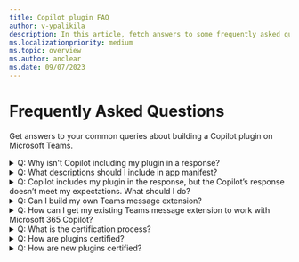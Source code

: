 ```yaml
---
title: Copilot plugin FAQ
author: v-ypalikila
description: In this article, fetch answers to some frequently asked questions while building a copilot plugin.
ms.localizationpriority: medium
ms.topic: overview
ms.author: anclear
ms.date: 09/07/2023
---
```


# Frequently Asked Questions

Get answers to your common queries about building a Copilot plugin on Microsoft Teams.

<details>

<summary>Q: Why isn't Copilot including my plugin in a response?</summary>

A: Ensure your app manifest (previously called Teams app manifest) is descriptive. The app manifest helps in plugin matching in response to a user prompt. Also, make sure you've uploaded  the app package to Outlook and interacted with the app, including authentication.

If the problem continues, use the thumbs down indicator on the Copilot reply and prefix your reply with [MessageExtension].

</details>

<details>

<summary> Q: What descriptions should I include in app manifest? </summary>

Here's an example description that work for NPM Finder.

```json
 "name": { 

        "short": "NPM Finder", 

        "full": "Nuget Package Manager Finder" 

    }, 

    "description": { 

        "short": "Returns information about available NPM packages", 

        "full": "The Nuget Package Manager (NPM) Finder application provides information (such as title and description) about Nuget packages available in the global NPM catalog." 

    }, 

… 

            "commands": [ 

                { 

                    "id": "searchQuery", 

                    "context": [ 

                        "compose", 

                        "commandBox" 

                    ], 

                    "description": "Searches the global NPM catalog for available packages", 

                    "title": "Search", 

                    "type": "query", 

                    "parameters": [ 

                        { 

                            "name": "searchQuery", 

                            "title": "Search Query", 

                            "description": "A package name or description of capability to search", 

                            "inputType": "text" 

                        } 

                    ] 

```

</details>

<details>

<summary> Q: Copilot includes my plugin in the response, but the Copilot’s response doesn’t meet my expectations. What should I do?</summary>

Use the thumbs down indicator on the Copilot reply and prefix your reply with [MessageExtension].

</details>

<details>

<summary> Q: Can I build my own Teams message extension? </summary>

Yes, you can. Ensure that you have a descriptive app manifest and have uploaded the app to Outlook and interacted with it, including authentication.
</details>

<details>

<summary> Q: How can I get my existing Teams message extension to work with Microsoft 365 Copilot? </summary>

1. Register the bot channel in Azure Bot Service.
1. Upload the app to Outlook.

</details>

<details>

<summary> Q: What is the certification process?</summary>

After publishing their plugin, developers opt into the App Compliance flow in Partner Center. If they haven't completed Publisher Verification, they'll be prompted to do so before starting the Microsoft 365 Certification process.  The next step is to complete Publisher Attestation, which collects self-attested information about their plugin, company, and operations. This information is published on a [Microsoft 365 App Compliance Program site](/microsoft-365-app-certification/teams/teams-apps).  The developer then starts the Microsoft 365 Certification process by uploading initial documents to help scope the assessment to their plugin and operating environment. Based on the scope, the developer will then be required to provide evidence for specific controls related to application security, operational security, and data handling/privacy. Developers that build on Azure can also use the App Compliance Automation Tool (ACAT). This tool automatically scans their environment and produces evidence for several controls, reducing the developer's manual work. For more information, see this video.

</details>

<details>

<summary> Q: How are plugins certified?</summary>

A: After passing the proactive validation, developers of both existing and new message extensions that haven't been certified will be encouraged to certify their plugin. This will be communicated through an email confirming their message extension has been validated.
</details>

<details>

<summary> Q: How are new plugins certified?</summary>
A: Developers will be encouraged to certify their new plugin after successfully completing validation.
</details>
